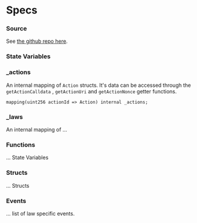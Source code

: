 # Specs

### Source&#x20;

See [the github repo here](https://github.com/7Cedars/powers/blob/main/solidity/src/Powers.sol).&#x20;

### State Variables

### \_actions

An internal mapping of `Action` structs. It's data can be accessed through the  `getActionCalldata` , `getActionUri` and `getActionNonce` getter functions.&#x20;

```solidity
mapping(uint256 actionId => Action) internal _actions;
```

### \_laws

An internal mapping of ...&#x20;

### Functions

... State Variables

### Structs

... Structs&#x20;

### Events

... list of law specific events.&#x20;
